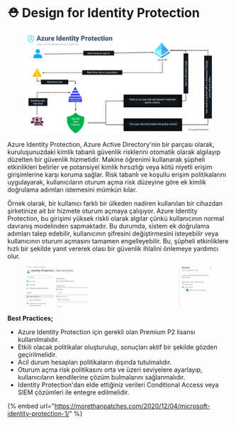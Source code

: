# ⛑ Design for Identity Protection

<figure><img src="../.gitbook/assets/image (10).png" alt=""><figcaption></figcaption></figure>

Azure Identity Protection, Azure Active Directory'nin bir parçası olarak, kuruluşunuzdaki kimlik tabanlı güvenlik risklerini otomatik olarak algılayıp düzelten bir güvenlik hizmetidir. Makine öğrenimi kullanarak şüpheli etkinlikleri belirler ve potansiyel kimlik hırsızlığı veya kötü niyetli erişim girişimlerine karşı koruma sağlar. Risk tabanlı ve koşullu erişim politikalarını uygulayarak, kullanıcıların oturum açma risk düzeyine göre ek kimlik doğrulama adımları istemesini mümkün kılar.&#x20;

Örnek olarak, bir kullanıcı farklı bir ülkeden nadiren kullanılan bir cihazdan şirketinize ait bir hizmete oturum açmaya çalışıyor. Azure Identity Protection, bu girişimi yüksek riskli olarak algılar çünkü kullanıcının normal davranış modelinden sapmaktadır. Bu durumda, sistem ek doğrulama adımları talep edebilir, kullanıcının şifresini değiştirmesini isteyebilir veya kullanıcının oturum açmasını tamamen engelleyebilir. Bu, şüpheli etkinliklere hızlı bir şekilde yanıt vererek olası bir güvenlik ihlalini önlemeye yardımcı olur.

<figure><img src="../.gitbook/assets/image (1) (1).png" alt=""><figcaption></figcaption></figure>

**Best Practices;**

* Azure Identity Protection için gerekli olan Premium P2 lisansı kullanılmalıdır.
* Etkili olacak politikalar oluşturulup, sonuçları aktif bir şekilde gözden geçirilmelidir.
* Acil durum hesapları politikaların dışında tutulmalıdır.
* Oturum açma risk politikasını orta ve üzeri seviyelere ayarlayıp, kullanıcıların kendilerine çözüm bulmalarını sağlanmalıdır.&#x20;
* Identity Protection'dan elde ettiğiniz verileri Conditional Access veya SIEM çözümleri ile entegre edilmelidir.

{% embed url="https://morethanpatches.com/2020/12/04/microsoft-identity-protection-1/" %}
